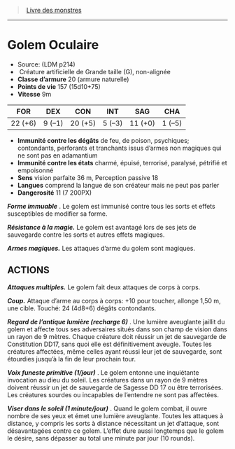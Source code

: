 ﻿> [Livre des monstres](tome_of_beasts.md)

---

# Golem Oculaire

- Source: (LDM p214)
-  Créature artificielle de Grande taille (G), non-alignée
- **Classe d’armure** 20 (armure naturelle)
- **Points de vie** 157 (15d10+75)
- **Vitesse** 9m

|FOR|DEX|CON|INT|SAG|CHA|
|---|---|---|---|---|---|
|22 (+6)|9 (–1)|20 (+5)|5 (–3)|11 (+0)|1 (–5)|

- **Immunité contre les dégâts** de feu, de poison, psychiques; contondants, perforants et tranchants issus d’armes non magiques qui ne sont pas en adamantium
- **Immunité contre les états** charmé, épuisé, terrorisé, paralysé, pétrifié et empoisonné
- **Sens** vision parfaite 36 m, Perception passive 18
- **Langues** comprend la langue de son créateur mais ne peut pas parler
- **Dangerosité** 11 (7 200PX)

**_Forme immuable_** . Le golem est immunisé contre tous les sorts et effets susceptibles de modifier sa forme.

**_Résistance à la magie._** Le golem est avantagé lors de ses jets de sauvegarde contre les sorts et autres effets magiques.

**_Armes magiques._** Les attaques d’arme du golem sont magiques.

## ACTIONS

**_Attaques multiples._** Le golem fait deux attaques de corps à corps.

**_Coup._** Attaque d’arme au corps à corps: +10 pour toucher, allonge 1,50 m, une cible. Touché: 24 (4d8+6) dégâts contondants.

**_Regard de l’antique lumière (recharge 6)_** . Une lumière aveuglante jaillit du golem et affecte tous ses adversaires situés dans son champ de vision dans un rayon de 9 mètres. Chaque créature doit réussir un jet de sauvegarde de Constitution DD17, sans quoi elle est définitivement aveugle. Toutes les créatures affectées, même celles ayant réussi leur jet de sauvegarde, sont étourdies jusqu’à la fin de leur prochain tour.

**_Voix funeste primitive (1/jour)_** . Le golem entonne une inquiétante invocation au dieu du soleil. Les créatures dans un rayon de 9 mètres doivent réussir un jet de sauvegarde de Sagesse DD 17 ou être terrorisées. Les créatures sourdes ou incapables de l’entendre ne sont pas affectées.

**_Viser dans le soleil (1 minute/jour)_** . Quand le golem combat, il ouvre nombre de ses yeux et émet une lumière aveuglante. Toutes les attaques à distance, y compris les sorts à distance nécessitant un jet d’attaque, sont désavantagées contre ce golem. L’effet dure aussi longtemps que le golem le désire, sans dépasser au total une minute par jour (10 rounds).

